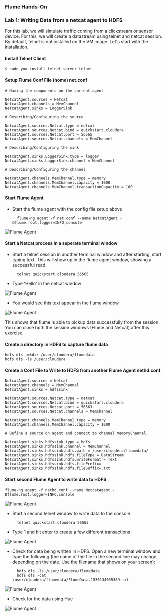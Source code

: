 ### Flume Hands-On

###  Lab 1: Writing Data from a netcat agent to HDFS

For this lab, we will simulate traffic coming from a clickstream or sensor device. For this, we will create a datastream using telnet and netcat session. By default, telnet is not installed on the VM image. Let's start with the installation.

#### Install Telnet Client 

	$ sudo yum install telnet-server telnet
			
#### Setup Flume Conf File (home) net.conf

	# Naming the components on the current agent

	NetcatAgent.sources = Netcat
	NetcatAgent.channels = MemChannel
	NetcatAgent.sinks = LoggerSink

	# Describing/Configuring the source

	NetcatAgent.sources.Netcat.type = netcat
	NetcatAgent.sources.Netcat.bind = quickstart.cloudera
	NetcatAgent.sources.Netcat.port = 56565
	NetcatAgent.sources.Netcat.channels = MemChannel

	# Describing/Configuring the sink
	
	NetcatAgent.sinks.LoggerSink.type = logger
	NetcatAgent.sinks.LoggerSink.channel = MemChannel
	
	# Describing/Configuring the channel
	
	NetcatAgent.channels.MemChannel.type = memory
	NetcatAgent.channels.MemChannel.capacity = 1000
	NetcatAgent.channels.MemChannel.transactionCapacity = 100
	
#### Start Flume Agent

* Start the flume agent with the config file setup above

		flume-ng agent -f net.conf --name NetcatAgent -Dflume.root.logger=INFO,console
	
![Flume Agent](../images/flume/flume1.jpg)		
#### Start a Netcat process in a seperate terminal window

* Start a telnet session in another terminal window and after starting, start typing text. This will show up in the flume agent window, showing a successful read. 

		telnet quickstart.cloudera 56565
		
* Type 'Hello' in the netcat window

![Flume Agent](../images/flume/flume2.jpg)

* You would see this text appear in the flume window

![Flume Agent](../images/flume/flume3.jpg)

This shows that flume is able to pickup data successfully from the session. You can close both the session windows (Flume and Netcat) after this exercise.

#### Create a directory in HDFS to capture flume data

	hdfs dfs -mkdir /user/cloudera/flumedata
	hdfs dfs -ls /user/cloudera
	
#### Create a Conf File to Write to HDFS from another Flume Agent nethd.conf

	NetcatAgent.sources = Netcat
	NetcatAgent.channels = MemChannel
	NetcatAgent.sinks = hdfssink
	
	NetcatAgent.sources.Netcat.type = netcat
	NetcatAgent.sources.Netcat.bind = quickstart.cloudera
	NetcatAgent.sources.Netcat.port = 56563
	NetcatAgent.sources.Netcat.channels = MemChannel
	
	NetcatAgent.channels.MemChannel.type = memory
	NetcatAgent.channels.MemChannel.capacity = 1000
	
	# Define a source on agent and connect to channel memoryChannel. 
	
	NetcatAgent.sinks.hdfssink.type = hdfs 
	NetcatAgent.sinks.hdfssink.channel = MemChannel 
	NetcatAgent.sinks.hdfssink.hdfs.path = /user/cloudera/flumedata/
	NetcatAgent.sinks.hdfssink.hdfs.fileType = DataStream
	NetcatAgent.sinks.hdfssink.hdfs.writeFormat = Text
	NetcatAgent.sinks.hdfssink.hdfs.filePrefix=
	NetcatAgent.sinks.hdfssink.hdfs.fileSuffix=.txt


#### Start second Flume Agent to write data to HDFS

	flume-ng agent -f nethd.conf --name NetcatAgent -Dflume.root.logger=INFO,console
	
![Flume Agent](../images/flume/flume4a.jpg)

* Start a second telnet window to write data to the console
	
		telnet quickstart.cloudera 56563
		
* Type 1 and hit enter to create a few different transactions
		
![Flume Agent](../images/flume/flume4b.jpg)

* Check for data being written in HDFS. Open a new terminal window and type the following (the name of the file in the second line may change, depending on the date. Use the filename that shows on your screen):

		hdfs dfs -ls /user/cloudera/flumedata
		hdfs dfs -cat /user/cloudera/flumedata/FlumeData.1536134035369.txt

![Flume Agent](../images/flume/flume6.jpg)

* Check for the data using Hue

![Flume Agent](../images/flume/flume5.jpg)
